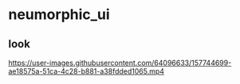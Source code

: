 # neumorphic_ui



## look
https://user-images.githubusercontent.com/64096633/157744699-ae18575a-51ca-4c28-b881-a38fdded1065.mp4


